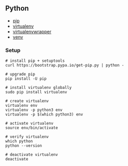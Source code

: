 ## Python

* [pip](https://pip.pypa.io/en/stable/user_guide)
* [virtualenv](https://virtualenv.pypa.io/en/stable/userguide)
* [virtualenvwrapper](https://virtualenvwrapper.readthedocs.io/en/latest/index.html)
* [venv](https://docs.python.org/3/library/venv.html)

### Setup

```
# install pip + setuptools
curl https://bootstrap.pypa.io/get-pip.py | python -

# upgrade pip
pip install -U pip

# install virtualenv globally 
sudo pip install virtualenv

# create virtualenv
virtualenv env
virtualenv -p python3 env
virtualenv -p $(which python3) env

# activate virtualenv
source env/bin/activate

# verify virtualenv
which python
python --version

# deactivate virtualenv
deactivate
```
